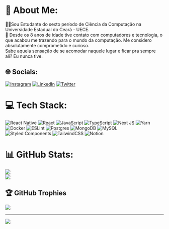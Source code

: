 # 💫 About Me:
🧑‍🎓Sou Estudante do sexto período de Ciência da Computação na Universidade Estadual do Ceará - UECE.<br>💬 Desde os 8 anos de idade tive contato com computadores e tecnologia, o que acabou me trazendo para o mundo da computação. Me considero absolutamente comprometido e curioso.<br>Sabe aquela sensação de se acomodar naquele lugar e ficar pra sempre ali? Eu nunca tive.


## 🌐 Socials:
[![Instagram](https://img.shields.io/badge/Instagram-%23E4405F.svg?logo=Instagram&logoColor=white)](https://instagram.com/marciogabrielsf) [![LinkedIn](https://img.shields.io/badge/LinkedIn-%230077B5.svg?logo=linkedin&logoColor=white)](https://linkedin.com/in/marciogabrielsf) [![Twitter](https://img.shields.io/badge/Twitter-%231DA1F2.svg?logo=Twitter&logoColor=white)](https://twitter.com/marciogabrielsf) 

# 💻 Tech Stack:
![React Native](https://img.shields.io/badge/react_native-%2320232a.svg?style=for-the-badge&logo=react&logoColor=%2361DAFB) ![React](https://img.shields.io/badge/react-%2320232a.svg?style=for-the-badge&logo=react&logoColor=%2361DAFB) ![JavaScript](https://img.shields.io/badge/javascript-%23323330.svg?style=for-the-badge&logo=javascript&logoColor=%23F7DF1E)   ![TypeScript](https://img.shields.io/badge/typescript-%23007ACC.svg?style=for-the-badge&logo=typescript&logoColor=white) ![Next JS](https://img.shields.io/badge/Next-black?style=for-the-badge&logo=next.js&logoColor=white) ![Yarn](https://img.shields.io/badge/yarn-%232C8EBB.svg?style=for-the-badge&logo=yarn&logoColor=white) ![Docker](https://img.shields.io/badge/docker-%230db7ed.svg?style=for-the-badge&logo=docker&logoColor=white) ![ESLint](https://img.shields.io/badge/ESLint-4B3263?style=for-the-badge&logo=eslint&logoColor=white) ![Postgres](https://img.shields.io/badge/postgres-%23316192.svg?style=for-the-badge&logo=postgresql&logoColor=white) ![MongoDB](https://img.shields.io/badge/MongoDB-%234ea94b.svg?style=for-the-badge&logo=mongodb&logoColor=white) ![MySQL](https://img.shields.io/badge/mysql-%2300f.svg?style=for-the-badge&logo=mysql&logoColor=white) ![Styled Components](https://img.shields.io/badge/styled--components-DB7093?style=for-the-badge&logo=styled-components&logoColor=white) ![TailwindCSS](https://img.shields.io/badge/tailwindcss-%2338B2AC.svg?style=for-the-badge&logo=tailwind-css&logoColor=white) ![Notion](https://img.shields.io/badge/Notion-%23000000.svg?style=for-the-badge&logo=notion&logoColor=white)
# 📊 GitHub Stats: 
![](https://github-readme-streak-stats.herokuapp.com/?user=marciogabrielsf&theme=dark&hide_border=false)<br/>
![](https://github-readme-stats.vercel.app/api/top-langs/?username=marciogabrielsf&theme=dark&hide_border=false&include_all_commits=true&count_private=true&layout=compact)

## 🏆 GitHub Trophies
![](https://github-profile-trophy.vercel.app/?username=marciogabrielsf&theme=nord&no-frame=false&no-bg=true&margin-w=4)

---
[![](https://visitcount.itsvg.in/api?id=marciogabrielsf&icon=0&color=0)](https://visitcount.itsvg.in)

